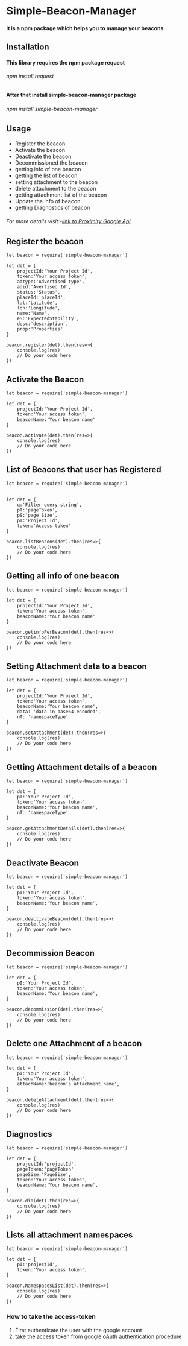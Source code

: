 # Simple-Beacon-Manager
#### It is a npm package which helps you to manage your beacons

## Installation
#### This library requires the npm package request
###### npm install request
#### After that install simple-beacon-manager package
###### npm install simple-beacon-manager

## Usage

- Register the beacon
- Activate the beacon
- Deactivate the beacon
- Decommissioned the beacon
- getting info of one beacon
- getting the list of beacon
- setting attachment to the beacon
- delete attachment to the beacon
- getting attachment list of the beacon
- Update the info of beacon
- getting Diagnostics of beacon

###### For more details visit:-[link to Proximity Google Api](https://developers.google.com/beacons/proximity/guides)

## Register the beacon
```
let beacon = require('simple-beacon-manager')

let det = {
    projectId:'Your Project Id',
    token:'Your access token',
    adtype:'Advertised type',
    adid:'Avertised Id',
    status:'Status',
    placeId:'placeId',
    lat:'Latitude',
    lon:'Longitude',
    name:'Name',
    eS:'ExpectedStability',
    desc:'description',
    prop:'Properties'
}

beacon.register(det).then(res=>{
    console.log(res)
    // Do your code here
})
```

## Activate the Beacon

```
let beacon = require('simple-beacon-manager')

let det = {
    projectId:'Your Project Id',
    token:'Your access token',
    beaconName:'Your beacon name'
}

beacon.activate(det).then(res=>{
    console.log(res)
    // Do your code here
})
```

## List of Beacons that user has Registered

```
let beacon = require('simple-beacon-manager')


let det = {
    q:'Filter query string',
    pT:'pageToken',
    pS:'page Size',
    pI:'Project Id',
    token:'Access token'
}

beacon.listBeacons(det).then(res=>{
    console.log(res)
    // Do your code here
})
```

## Getting all info of one beacon
```
let beacon = require('simple-beacon-manager')

let det = {
    projectId:'Your Project Id',
    token:'Your access token',
    beaconName:'Your beacon name'
}

beacon.getinfoPerBeacon(det).then(res=>{
    console.log(res)
    // Do your code here
})
```

## Setting Attachment data to a beacon
```
let beacon = require('simple-beacon-manager')

let det = {
    projectId:'Your Project Id',
    token:'Your access token',
    beaconName:'Your beacon name',
    data: 'data in base64 encoded',
    nT: 'namespaceType'
}

beacon.setAttachment(det).then(res=>{
    console.log(res)
    // Do your code here
})
```

## Getting Attachment details of a beacon

```
let beacon = require('simple-beacon-manager')

let det = {
    pI:'Your Project Id',
    token:'Your access token',
    beaconName:'Your beacon name',
    nT: 'namespaceType'
}

beacon.getAttachmentDetails(det).then(res=>{
    console.log(res)
    // Do your code here
})
```

## Deactivate Beacon
```
let beacon = require('simple-beacon-manager')

let det = {
    pI:'Your Project Id',
    token:'Your access token',
    beaconName:'Your beacon name',
}

beacon.deactivateBeacon(det).then(res=>{
    console.log(res)
    // Do your code here
})
```

## Decommission Beacon

```
let beacon = require('simple-beacon-manager')

let det = {
    pI:'Your Project Id',
    token:'Your access token',
    beaconName:'Your beacon name',
}

beacon.decommission(det).then(res=>{
    console.log(res)
    // Do your code here
})
```

## Delete one Attachment of a beacon

```
let beacon = require('simple-beacon-manager')

let det = {
    pI:'Your Project Id',
    token:'Your access token',
    attachName:'beacon's attachment name',
}

beacon.deleteAttachment(det).then(res=>{
    console.log(res)
    // Do your code here
})
```
## Diagnostics

```
let beacon = require('simple-beacon-manager')

let det = {
    projectId:'projectId',
    pageToken:'pageToken'
    pageSize:'PageSize',
    token:'Your access token',
    beaconName:'Your beacon name',
}

beacon.dia(det).then(res=>{
    console.log(res)
    // Do your code here
})
```

## Lists all attachment namespaces
```
let beacon = require('simple-beacon-manager')

let det = {
    pI:'projectId',
    token:'Your access token',
}

beacon.NamespacesList(det).then(res=>{
    console.log(res)
    // Do your code here
})
```

### How to take the access-token

1. First authenticate the user with the google account
2. take the access token from google oAuth authentication procedure
